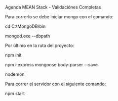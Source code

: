 Agenda MEAN Stack - Validaciónes Completas

Para correrlo se debe iniciar mongo con el comando: 

  cd C:\MongoDB\bin
  
  mongod.exe --dbpath <Ruta a la BD generalmente llamado data sin comillas>
  
Por último en la ruta del proyecto:

  npm init
  
  npm i express mongoose body-parser --save
  
  nodemon
  
  Para correr el servidor con el siguiente comando:
  
  npm start
